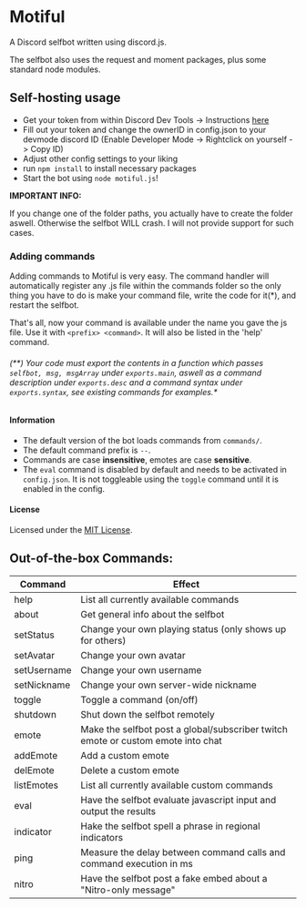 # Motiful
A Discord selfbot written using discord.js.

The selfbot also uses the request and moment packages, plus some standard node modules.

## Self-hosting usage
- Get your token from within Discord Dev Tools -> Instructions [here](http://i.imgur.com/OhBVCoA.png)
- Fill out your token and change the ownerID in config.json to your devmode discord ID (Enable Developer Mode -> Rightclick on yourself -> Copy ID)
- Adjust other config settings to your liking 
- run ``npm install`` to install necessary packages
- Start the bot using ``node motiful.js``!

**IMPORTANT INFO:**

If you change one of the folder paths, you actually have to create the folder aswell. 
Otherwise the selfbot WILL crash. I will not provide support for such cases.

### Adding commands
Adding commands to Motiful is very easy. The command handler will automatically register any .js file within the commands folder so
the only thing you have to do is make your command file, write the code for it(*), and restart the selfbot. 

That's all, now your command is available under the name you gave the js file. 
Use it with ``<prefix> <command>``. It will also be listed in the 'help' command.

###### (**) Your code must export the contents in a function which passes ``selfbot, msg, msgArray`` under ``exports.main``, aswell as a command description under ``exports.desc`` and a command syntax under ``exports.syntax``, see existing commands for examples.*

#### Information
- The default version of the bot loads commands from ``commands/``.
- The default command prefix is ``--``.
- Commands are case **insensitive**, emotes are case **sensitive**.
- The ``eval`` command is disabled by default and needs to be activated in ``config.json``. It is not toggleable using the ``toggle`` command until it is enabled in the config.

#### License

Licensed under the [MIT License](https://github.com/robflop/motiful/blob/master/LICENSE.md).

## Out-of-the-box Commands:
| Command     	| Effect                                                                                    	    |
|-------------	|-------------------------------------------------------------------------------------------------	|
| help        	| List all currently available commands                                                          	|
| about       	| Get general info about the selfbot                                                               	|
| setStatus     | Change your own playing status (only shows up for others)                                       	|
| setAvatar   	| Change your own avatar                                                                           	|
| setUsername   | Change your own username                                                                         	|
| setNickname   | Change your own server-wide nickname                                                              |
| toggle        | Toggle a command (on/off)                                                                         |
| shutdown    	| Shut down the selfbot remotely                                                                  	|
| emote         | Make the selfbot post a global/subscriber twitch emote or custom emote into chat                  |
| addEmote      | Add a custom emote                                                                                |
| delEmote      | Delete a custom emote                                                                             |
| listEmotes    | List all currently available custom commands                                                      |
| eval          | Have the selfbot evaluate javascript input and output the results                                 |
| indicator     | Hake the selfbot spell a phrase in regional indicators                                            |
| ping          | Measure the delay between command calls and command execution in ms                               |
| nitro         | Have the selfbot post a fake embed about a "Nitro-only message"                                   |